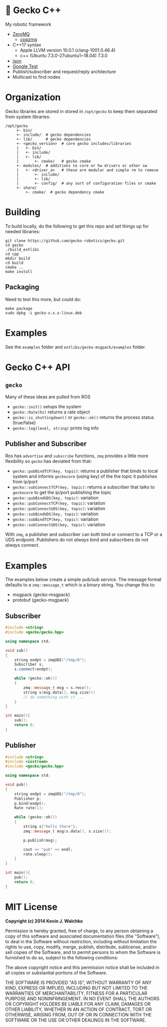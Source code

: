 # :lizard: Gecko C++

My robotic framework

- [ZeroMQ](https://zeromq.org)
    - [cppzmq](https://github.com/zeromq/cppzmq)
- C++17 syntax
    - Apple LLVM version 10.0.1 (clang-1001.0.46.4)
    - c++ (Ubuntu 7.3.0-27ubuntu1~18.04) 7.3.0
- [json](https://github.com/nlohmann/json)
- [Google Test](https://github.com/google/googletest)
- Publish/subscriber and request/reply architecture
- Multicast to find nodes

# Organization

Gecko libraries are stored in stored in `/opt/gecko` to keep them separated from
system libraries:

```
/opt/gecko
     +- bin/
     +- include/  # gecko dependencies
     +- lib/      # gecko dependencies
     +- <gecko_version>  # core gecko includes/libraries
     |   +- bin/
     |   +- include/
     |   +- lib/
     |       +- cmake/   # gecko cmake
     +- modules/  # additions to core or hw drivers or other sw
     |   +- <driver_a>   # these are modular and simple rm to remove
     |       +- include/
     |       +- lib/
     |       +- config/  # any sort of configuration files or cmake
     +- share/
         +- cmake/  # gecko dependency cmake
```

# Building

To build locally, do the following to get this repo and set things up
for needed libraries:

```
git clone https://github.com/gecko-robotics/gecko.git
cd gecko
./build_extlibs
cd cpp
mkdir build
cd build
cmake ..
make install
```

## Packaging

Need to test this more, but could do:

```
make package
sudo dpkg -i gecko-x.x.x-linux.deb
```

# Examples

See the `examples` folder and `extlibs/gecko-msgpack/examples` folder.

# Gecko C++ API

## `gecko`

Many of these ideas are pulled from ROS

- `gecko::init()` setups the system
- `gecko::Rate(hz)` returns a rate object
- `gecko::is_shuttingdown()` or `gecko::ok()` returns the process status (true/false)
- `gecko::log(level, string)` prints log info

## Publisher and Subscriber

Ros has `advertise` and `subscribe` functions, `zmq` provides a little more flexibility
so `gecko` has deviated from that:

- `gecko::pubBindTCP(key, topic)`: returns a publisher that binds to local system
and informs `geckocore` (using key) of the the topic it publishes from ip/port
- `gecko::subConnectTCP(key, topic)`: returns a subscriber that talks to `geckocore`
to get the ip/port publishing the topic
- `gecko::pubBindUDS(key, topic)`: variation
- `gecko::pubConnectTCP(key, topic)`: variation
- `gecko::pubConnectUDS(key, topic)`: variation
- `gecko::subBindUDS(key, topic)`: variation
- `gecko::subBindTCP(key, topic)`: variation
- `gecko::subConnectUDS(key, topic)`: variation

With `zmq`, a publisher and subscriber can both bind or connect to a TCP or
a UDS endpoint. Publishers do not *always* bind and subscribers do not *always*
connect.

# Examples

The examples below create a simple pub/sub service. The message
format defaults to a `zmq::message_t` which is a binary string. You
change this to:

- msgpack (gecko-msgpack)
- protobuf (gecko-msgpack)

## Subscriber

```cpp
#include <string>
#include <gecko/gecko.hpp>

using namespace std;

void sub()
{
    string endpt = zmqUDS("/tmp/0");
    Subscriber s;
    s.connect(endpt);

    while (gecko::ok())
    {
        zmq::message_t msg = s.recv();
        string s(msg.data(), msg.size())
        // do something with it ...
    }
}

int main(){
    sub();
    return 0;
}
```

## Publisher

```cpp
#include <string>
#include <iostream>
#include <gecko/gecko.hpp>

using namespace std;

void pub()
{
    string endpt = zmqUDS("/tmp/0");
    Publisher p;
    p.bind(endpt);
    Rate rate(1);

    while (gecko::ok())
    {
        string s{"hello there"};
        zmq::message_t msg(s.data(), s.size());

        p.publish(msg);

        cout << "pub" << endl;
        rate.sleep();
    }
}

int main(){
    pub();
    return 0;
}
```


# MIT License

**Copyright (c) 2014 Kevin J. Walchko**

Permission is hereby granted, free of charge, to any person obtaining a copy
of this software and associated documentation files (the "Software"), to deal
in the Software without restriction, including without limitation the rights
to use, copy, modify, merge, publish, distribute, sublicense, and/or sell
copies of the Software, and to permit persons to whom the Software is
furnished to do so, subject to the following conditions:

The above copyright notice and this permission notice shall be included in all
copies or substantial portions of the Software.

THE SOFTWARE IS PROVIDED "AS IS", WITHOUT WARRANTY OF ANY KIND, EXPRESS OR
IMPLIED, INCLUDING BUT NOT LIMITED TO THE WARRANTIES OF MERCHANTABILITY,
FITNESS FOR A PARTICULAR PURPOSE AND NONINFRINGEMENT. IN NO EVENT SHALL THE
AUTHORS OR COPYRIGHT HOLDERS BE LIABLE FOR ANY CLAIM, DAMAGES OR OTHER
LIABILITY, WHETHER IN AN ACTION OF CONTRACT, TORT OR OTHERWISE, ARISING FROM,
OUT OF OR IN CONNECTION WITH THE SOFTWARE OR THE USE OR OTHER DEALINGS IN THE
SOFTWARE.
